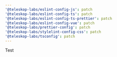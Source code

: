 ```yaml
---
'@teleskop-labs/eslint-config-js': patch
'@teleskop-labs/eslint-config-ts': patch
'@teleskop-labs/eslint-config-ts-prettier': patch
'@teleskop-labs/eslint-config-vue': patch
'@teleskop-labs/prettier-config': patch
'@teleskop-labs/stylelint-config-css': patch
'@teleskop-labs/tsconfig': patch
---
```


Test
